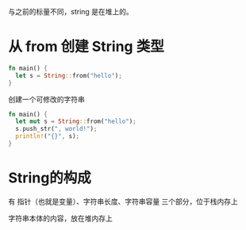 与之前的标量不同，string 是在堆上的。

# 从 from 创建 String 类型

``` RUST
fn main() {
  let s = String::from("hello");
}
```

创建一个可修改的字符串

``` RUST
fn main() {
  let mut s = String::from("hello");
  s.push_str(", world!");
  println!("{}", s);
}
```

# String的构成

有 指针（也就是变量）、字符串长度、字符串容量 三个部分，位于栈内存上

字符串本体的内容，放在堆内存上